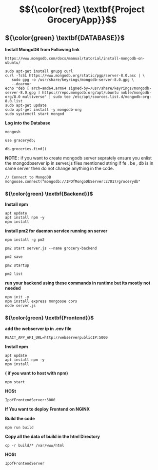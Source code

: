 # $${\color{red} \textbf{Project GroceryApp}}$$

## ${\color{green} \textbf{DATABASE}}$

**Install MongoDB from Following link**
```
https://www.mongodb.com/docs/manual/tutorial/install-mongodb-on-ubuntu/
```
```
sudo apt-get install gnupg curl
curl -fsSL https://www.mongodb.org/static/pgp/server-8.0.asc | \
   sudo gpg -o /usr/share/keyrings/mongodb-server-8.0.gpg \
   --dearmor
echo "deb [ arch=amd64,arm64 signed-by=/usr/share/keyrings/mongodb-server-8.0.gpg ] https://repo.mongodb.org/apt/ubuntu noble/mongodb-org/8.0 multiverse" | sudo tee /etc/apt/sources.list.d/mongodb-org-8.0.list
sudo apt-get update
sudo apt-get install -y mongodb-org
sudo systemctl start mongod
```
**Log into the Database**
```
mongosh
```
```
use gracerydb;
```
```
db.groceries.find()
```
**NOTE :** if you want to create mongodb server seprately ensure you enlist the mongodbserver ip in server.js files mentioned string if fe , be , db is in same server then do not change anything in the code.

```
// Connect to MongoDB
mongoose.connect("mongodb://IPOfMongoDbServer:27017/grocerydb"
```

### ${\color{green} \textbf{Backend}}$

**Install npm**
```
apt update
apt install npm -y
npm install
```

**install pm2 for daemon service running on server**
```
npm install -g pm2
```
```
pm2 start server.js --name grocery-backend
```
```
pm2 save
```
```
pm2 startup
```
```
pm2 list
```

**run your backend using these commands in runtime but its mostly not needed**
```
npm init -y
npm install express mongoose cors 
node server.js
```

### ${\color{green} \textbf{Frontend}}$
**add the webserver ip in .env file**
```
REACT_APP_API_URL=http://webserverpublicIP:5000
```
**Install npm**
```
apt update
apt install npm -y
npm install 
```
**( if you want to host with npm)**
```
npm start
```
**HOSt**
```
IpofFrontendServer:3000
```
**If You want to deploy Frontend on NGINX**

**Build the code**
```
npm run build
```
**Copy all the data of build in the html Directory**
```
cp -r build/* /var/www/html
```

**HOSt**
```
IpofFrontendServer
```
